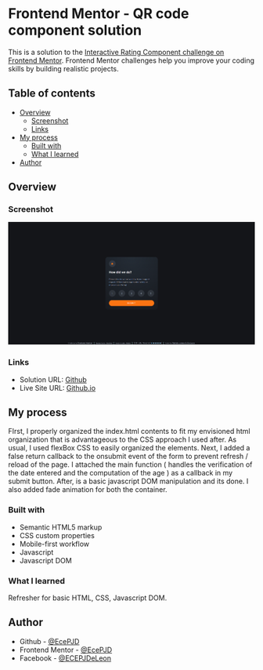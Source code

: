 # Frontend Mentor - QR code component solution

This is a solution to the [Interactive Rating Component challenge on Frontend Mentor](https://www.frontendmentor.io/challenges/interactive-rating-component-koxpeBUmI/). Frontend Mentor challenges help you improve your coding skills by building realistic projects.

## Table of contents

- [Overview](#overview)
  - [Screenshot](#screenshot)
  - [Links](#links)
- [My process](#my-process)
  - [Built with](#built-with)
  - [What I learned](#what-i-learned)
- [Author](#author)

## Overview

### Screenshot

![](./result.png)

### Links

- Solution URL: [Github](https://github.com/EcePJD/frontendMentor_interactiveRatingComponent)
- Live Site URL: [Github.io](https://ecepjd.github.io/frontendMentor_interactiveRatingComponent/)

## My process
FIrst, I properly organized the index.html contents to fit my envisioned html organization that is advantageous to the CSS approach I used after. As usual, I used flexBox CSS to easily organized the elements. Next, I added a false return callback to the onsubmit event of the form to prevent refresh / reload of the page. I attached the main function ( handles the verification of the date entered and the computation of the age ) as a callback in my submit button. After, is a basic javascript DOM manipulation and its done. I also added fade animation for both the container.

### Built with
- Semantic HTML5 markup
- CSS custom properties
- Mobile-first workflow
- Javascript
- Javascript DOM

### What I learned
Refresher for basic HTML, CSS, Javascript DOM.

## Author

- Github - [@EcePJD](https://github.com/EcePJD)
- Frontend Mentor - [@EcePJD](https://www.frontendmentor.io/profile/EcePJD)
- Facebook - [@ECEPJDeLeon](https://www.facebook.com/ECEPJDeLeon)
